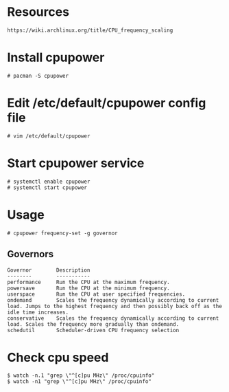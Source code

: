 # Resources
```
https://wiki.archlinux.org/title/CPU_frequency_scaling
```

# Install cpupower
```
# pacman -S cpupower
```

# Edit /etc/default/cpupower config file
```
# vim /etc/default/cpupower
```

# Start cpupower service
```
# systemctl enable cpupower
# systemctl start cpupower
```

# Usage
```
# cpupower frequency-set -g governor
```

## Governors
```
Governor        Description
--------        -----------
performance     Run the CPU at the maximum frequency.
powersave       Run the CPU at the minimum frequency.
userspace       Run the CPU at user specified frequencies.
ondemand        Scales the frequency dynamically according to current load. Jumps to the highest frequency and then possibly back off as the idle time increases.
conservative    Scales the frequency dynamically according to current load. Scales the frequency more gradually than ondemand.
schedutil       Scheduler-driven CPU frequency selection
```

# Check cpu speed
```
$ watch -n.1 "grep \"^[c]pu MHz\" /proc/cpuinfo"
$ watch -n1 "grep \"^[c]pu MHz\" /proc/cpuinfo"
```
